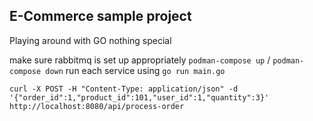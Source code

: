 ## E-Commerce sample project ##

Playing around with GO nothing special

make sure rabbitmq is set up appropriately `podman-compose up` / `podman-compose down`
run each service using `go run main.go`

`curl -X POST -H "Content-Type: application/json" -d '{"order_id":1,"product_id":101,"user_id":1,"quantity":3}' http://localhost:8080/api/process-order`